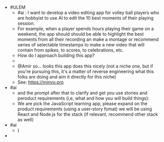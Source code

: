 - #ULEM
	- #ai : I want to develop a video editing app for volley ball players who are hobbyist to use AI to edit the 10 best moments of their playing session.
	- For example, when a player spends hours playing their game on a weekend, the app should should be able to highlight the best moments from all their recording an make a montage or recommend series of selectable timestamps to make a new video that will contain from spikes, to scores, to celebrations, etc.
	- How do I approach building this app?
	-
	- @Amir so... looks this app does this nicely (not a niche one, but if you're pursuing this, it's a matter of reverse engineering what this folks are doing and aim it directly for this niche)
	- See: https://minvo.pro
- #ai
	- and the prompt after that to clarify and get you use stories and peroduct requirements (i,e, what and how you will build things):
	- We are pick the JavaScript learning app, please expand on the product requirements (using a user-story fomat) we will be using React and Node.js for the stack (if relevant, recommend other stack as well)
- #ai
	- )
-